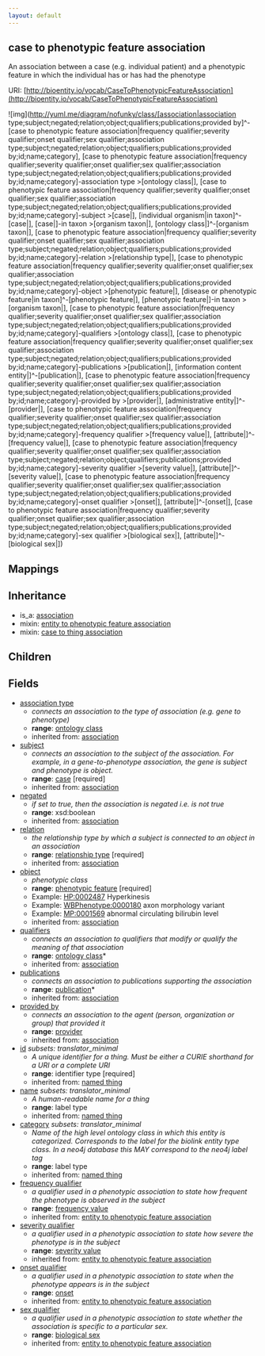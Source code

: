 ```yaml
---
layout: default
---
```


## case to phenotypic feature association


An association between a case (e.g. individual patient) and a phenotypic feature in which the individual has or has had the phenotype

URI: [http://bioentity.io/vocab/CaseToPhenotypicFeatureAssociation](http://bioentity.io/vocab/CaseToPhenotypicFeatureAssociation)


![img](http://yuml.me/diagram/nofunky/class/[association|association type;subject;negated;relation;object;qualifiers;publications;provided by]^-[case to phenotypic feature association|frequency qualifier;severity qualifier;onset qualifier;sex qualifier;association type;subject;negated;relation;object;qualifiers;publications;provided by;id;name;category], [case to phenotypic feature association|frequency qualifier;severity qualifier;onset qualifier;sex qualifier;association type;subject;negated;relation;object;qualifiers;publications;provided by;id;name;category]-association type >[ontology class|], [case to phenotypic feature association|frequency qualifier;severity qualifier;onset qualifier;sex qualifier;association type;subject;negated;relation;object;qualifiers;publications;provided by;id;name;category]-subject >[case|], [individual organism|in taxon]^-[case|], [case|]-in taxon >[organism taxon|], [ontology class|]^-[organism taxon|], [case to phenotypic feature association|frequency qualifier;severity qualifier;onset qualifier;sex qualifier;association type;subject;negated;relation;object;qualifiers;publications;provided by;id;name;category]-relation >[relationship type|], [case to phenotypic feature association|frequency qualifier;severity qualifier;onset qualifier;sex qualifier;association type;subject;negated;relation;object;qualifiers;publications;provided by;id;name;category]-object >[phenotypic feature|], [disease or phenotypic feature|in taxon]^-[phenotypic feature|], [phenotypic feature|]-in taxon >[organism taxon|], [case to phenotypic feature association|frequency qualifier;severity qualifier;onset qualifier;sex qualifier;association type;subject;negated;relation;object;qualifiers;publications;provided by;id;name;category]-qualifiers >[ontology class|], [case to phenotypic feature association|frequency qualifier;severity qualifier;onset qualifier;sex qualifier;association type;subject;negated;relation;object;qualifiers;publications;provided by;id;name;category]-publications >[publication|], [information content entity|]^-[publication|], [case to phenotypic feature association|frequency qualifier;severity qualifier;onset qualifier;sex qualifier;association type;subject;negated;relation;object;qualifiers;publications;provided by;id;name;category]-provided by >[provider|], [administrative entity|]^-[provider|], [case to phenotypic feature association|frequency qualifier;severity qualifier;onset qualifier;sex qualifier;association type;subject;negated;relation;object;qualifiers;publications;provided by;id;name;category]-frequency qualifier >[frequency value|], [attribute|]^-[frequency value|], [case to phenotypic feature association|frequency qualifier;severity qualifier;onset qualifier;sex qualifier;association type;subject;negated;relation;object;qualifiers;publications;provided by;id;name;category]-severity qualifier >[severity value|], [attribute|]^-[severity value|], [case to phenotypic feature association|frequency qualifier;severity qualifier;onset qualifier;sex qualifier;association type;subject;negated;relation;object;qualifiers;publications;provided by;id;name;category]-onset qualifier >[onset|], [attribute|]^-[onset|], [case to phenotypic feature association|frequency qualifier;severity qualifier;onset qualifier;sex qualifier;association type;subject;negated;relation;object;qualifiers;publications;provided by;id;name;category]-sex qualifier >[biological sex|], [attribute|]^-[biological sex|])
## Mappings


## Inheritance

 *  is_a: [association](Association.html)
 *  mixin: [entity to phenotypic feature association](EntityToPhenotypicFeatureAssociation.html)
 *  mixin: [case to thing association](CaseToThingAssociation.html)

## Children



## Fields

 * [association type](association_type.html)
    * _connects an association to the type of association (e.g. gene to phenotype)_
    * __range__: [ontology class](OntologyClass.html)
    * inherited from: [association](Association.html)
 * [subject](subject.html)
    * _connects an association to the subject of the association. For example, in a gene-to-phenotype association, the gene is subject and phenotype is object._
    * __range__: [case](Case.html) [required]
    * inherited from: [association](Association.html)
 * [negated](negated.html)
    * _if set to true, then the association is negated i.e. is not true_
    * __range__: xsd:boolean
    * inherited from: [association](Association.html)
 * [relation](relation.html)
    * _the relationship type by which a subject is connected to an object in an association_
    * __range__: [relationship type](RelationshipType.html) [required]
    * inherited from: [association](Association.html)
 * [object](object.html)
    * _phenotypic class_
    * __range__: [phenotypic feature](PhenotypicFeature.html) [required]
    * Example: [HP:0002487](http://purl.obolibrary.org/obo/HP_0002487) Hyperkinesis
    * Example: [WBPhenotype:0000180](http://purl.obolibrary.org/obo/WBPhenotype_0000180) axon morphology variant
    * Example: [MP:0001569](http://purl.obolibrary.org/obo/MP_0001569) abnormal circulating bilirubin level
    * inherited from: [association](Association.html)
 * [qualifiers](qualifiers.html)
    * _connects an association to qualifiers that modify or qualify the meaning of that association_
    * __range__: [ontology class](OntologyClass.html)*
    * inherited from: [association](Association.html)
 * [publications](publications.html)
    * _connects an association to publications supporting the association_
    * __range__: [publication](Publication.html)*
    * inherited from: [association](Association.html)
 * [provided by](provided_by.html)
    * _connects an association to the agent (person, organization or group) that provided it_
    * __range__: [provider](Provider.html)
    * inherited from: [association](Association.html)
 * [id](id.html) *subsets: translator_minimal*
    * _A unique identifier for a thing. Must be either a CURIE shorthand for a URI or a complete URI_
    * __range__: identifier type [required]
    * inherited from: [named thing](NamedThing.html)
 * [name](name.html) *subsets: translator_minimal*
    * _A human-readable name for a thing_
    * __range__: label type
    * inherited from: [named thing](NamedThing.html)
 * [category](category.html) *subsets: translator_minimal*
    * _Name of the high level ontology class in which this entity is categorized. Corresponds to the label for the biolink entity type class. In a neo4j database this MAY correspond to the neo4j label tag_
    * __range__: label type
    * inherited from: [named thing](NamedThing.html)
 * [frequency qualifier](frequency_qualifier.html)
    * _a qualifier used in a phenotypic association to state how frequent the phenotype is observed in the subject_
    * __range__: [frequency value](FrequencyValue.html)
    * inherited from: [entity to phenotypic feature association](EntityToPhenotypicFeatureAssociation.html)
 * [severity qualifier](severity_qualifier.html)
    * _a qualifier used in a phenotypic association to state how severe the phenotype is in the subject_
    * __range__: [severity value](SeverityValue.html)
    * inherited from: [entity to phenotypic feature association](EntityToPhenotypicFeatureAssociation.html)
 * [onset qualifier](onset_qualifier.html)
    * _a qualifier used in a phenotypic association to state when the phenotype appears is in the subject_
    * __range__: [onset](Onset.html)
    * inherited from: [entity to phenotypic feature association](EntityToPhenotypicFeatureAssociation.html)
 * [sex qualifier](sex_qualifier.html)
    * _a qualifier used in a phenotypic association to state whether the association is specific to a particular sex._
    * __range__: [biological sex](BiologicalSex.html)
    * inherited from: [entity to phenotypic feature association](EntityToPhenotypicFeatureAssociation.html)
